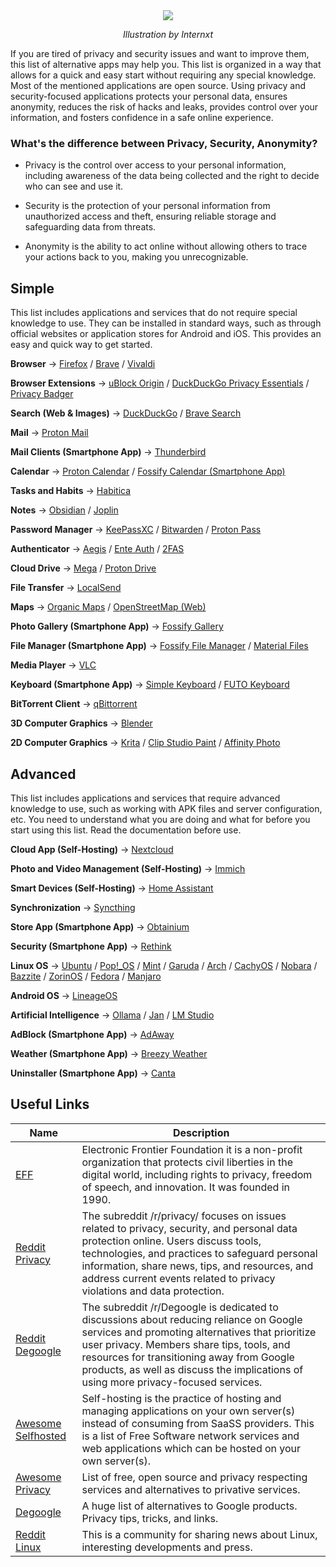 <div align="center">

<img src="https://blog.internxt.com/content/images/size/w2000/2024/11/which_files_do_you_need-_to_encrypt.png"/>

*Illustration by Internxt*

</div>

If you are tired of privacy and security issues and want to improve them, this list of alternative apps may help you. This list is organized in a way that allows for a quick and easy start without requiring any special knowledge. Most of the mentioned applications are open source. Using privacy and security-focused applications protects your personal data, ensures anonymity, reduces the risk of hacks and leaks, provides control over your information, and fosters confidence in a safe online experience.

### What's the difference between Privacy, Security, Anonymity?

- Privacy is the control over access to your personal information, including awareness of the data being collected and the right to decide who can see and use it.

- Security is the protection of your personal information from unauthorized access and theft, ensuring reliable storage and safeguarding data from threats.

- Anonymity is the ability to act online without allowing others to trace your actions back to you, making you unrecognizable.

## Simple
This list includes applications and services that do not require special knowledge to use. They can be installed in standard ways, such as through official websites or application stores for Android and iOS. This provides an easy and quick way to get started.

**Browser** -> [Firefox](https://www.mozilla.org/en-US/firefox/new/) / [Brave](https://brave.com) / [Vivaldi](https://vivaldi.com)

**Browser Extensions** -> [uBlock Origin](https://github.com/gorhill/uBlock) / [DuckDuckGo Privacy Essentials](https://github.com/duckduckgo/duckduckgo-privacy-extension) / [Privacy Badger](https://github.com/EFForg/privacybadger)

**Search (Web & Images)** -> [DuckDuckGo](https://duckduckgo.com) / [Brave Search](https://search.brave.com)

**Mail** -> [Proton Mail](https://proton.me/mail)

**Mail Clients (Smartphone App)** -> [Thunderbird](https://github.com/thunderbird/thunderbird-android)

**Calendar** -> [Proton Calendar](https://proton.me/calendar) / [Fossify Calendar (Smartphone App)](https://github.com/FossifyOrg/Calendar)

**Tasks and Habits** -> [Habitica](https://habitica.com)

**Notes** -> [Obsidian](https://obsidian.md) / [Joplin ](https://github.com/laurent22/joplin)

**Password Manager** -> [KeePassXC](https://github.com/keepassxreboot/keepassxc) / [Bitwarden](https://bitwarden.com) / [Proton Pass](https://proton.me/pass) 

**Authenticator** -> [Aegis](https://github.com/beemdevelopment/Aegis) / [Ente Auth](https://github.com/ente-io/ente) / [2FAS](https://2fas.com)

**Cloud Drive** -> [Mega](https://mega.io) / [Proton Drive](https://proton.me/drive)

**File Transfer** -> [LocalSend](https://github.com/localsend/localsend)

**Maps** -> [Organic Maps](https://github.com/organicmaps/organicmaps) / [OpenStreetMap (Web)](https://www.openstreetmap.org)

**Photo Gallery (Smartphone App)** -> [Fossify Gallery](https://github.com/FossifyOrg/Gallery)

**File Manager (Smartphone App)** -> [Fossify File Manager](https://github.com/FossifyOrg/File-Manager) / [Material Files](https://github.com/zhanghai/MaterialFiles)

**Media Player** -> [VLC](https://github.com/videolan/vlc) 

**Keyboard (Smartphone App)** -> [Simple Keyboard](https://github.com/rkkr/simple-keyboard) / [FUTO Keyboard](https://github.com/futo-org/android-keyboard) 

**BitTorrent Client** -> [qBittorrent](https://github.com/qbittorrent/qBittorrent)

 **3D Computer Graphics** -> [Blender](https://en.wikipedia.org/wiki/Blender_(software))

 **2D Computer Graphics** -> [Krita](https://github.com/KDE/krita) / [Clip Studio Paint](https://www.clipstudio.net) / [Affinity Photo](https://affinity.serif.com/en-gb/photo/) 


## Advanced
This list includes applications and services that require advanced knowledge to use, such as working with APK files and server configuration, etc. You need to understand what you are doing and what for before you start using this list. Read the documentation before use.

**Cloud App (Self-Hosting)** -> [Nextcloud](https://github.com/nextcloud/server)

**Photo and Video Management (Self-Hosting)** -> [Immich](https://github.com/immich-app/immich)

**Smart Devices (Self-Hosting)** -> [Home Assistant](https://github.com/home-assistant/core)

**Synchronization** -> [Syncthing](https://github.com/syncthing/syncthing)

**Store App (Smartphone App)** -> [Obtainium](https://github.com/ImranR98/Obtainium)

**Security (Smartphone App)** -> [Rethink](https://github.com/celzero/rethink-app)

**Linux OS** -> [Ubuntu](https://en.wikipedia.org/wiki/List_of_Linux_distributions) / [Pop!_OS](https://en.wikipedia.org/wiki/List_of_Linux_distributions) / [Mint](https://en.wikipedia.org/wiki/List_of_Linux_distributions) / [Garuda](https://en.wikipedia.org/wiki/List_of_Linux_distributions) / [Arch](https://en.wikipedia.org/wiki/List_of_Linux_distributions) / [CachyOS](https://en.wikipedia.org/wiki/List_of_Linux_distributions) / [Nobara](https://en.wikipedia.org/wiki/List_of_Linux_distributions) / [Bazzite](https://en.wikipedia.org/wiki/List_of_Linux_distributions) / [ZorinOS](https://en.wikipedia.org/wiki/List_of_Linux_distributions) / [Fedora](https://en.wikipedia.org/wiki/List_of_Linux_distributions)  / [Manjaro](https://en.wikipedia.org/wiki/List_of_Linux_distributions)

**Android OS** -> [LineageOS](https://www.lineageos.org)

**Artificial Intelligence** -> [Ollama](https://github.com/ollama/ollama) / [Jan](https://github.com/menloresearch/jan) / [LM Studio](https://lmstudio.ai)

**AdBlock (Smartphone App)** -> [AdAway](https://github.com/AdAway/AdAway) 

**Weather (Smartphone App)** -> [Breezy Weather](https://github.com/breezy-weather/breezy-weather) 

**Uninstaller (Smartphone App)** -> [Canta](https://github.com/samolego/Canta) 


## Useful Links
| Name | Description |
| ---- | ----------- |
| [EFF](https://www.eff.org) | Electronic Frontier Foundation it is a non-profit organization that protects civil liberties in the digital world, including rights to privacy, freedom of speech, and innovation. It was founded in 1990. |
| [Reddit Privacy](https://www.reddit.com/r/privacy/) | The subreddit /r/privacy/ focuses on issues related to privacy, security, and personal data protection online. Users discuss tools, technologies, and practices to safeguard personal information, share news, tips, and resources, and address current events related to privacy violations and data protection. |
| [Reddit Degoogle](https://www.reddit.com/r/degoogle/) | The subreddit /r/Degoogle is dedicated to discussions about reducing reliance on Google services and promoting alternatives that prioritize user privacy. Members share tips, tools, and resources for transitioning away from Google products, as well as discuss the implications of using more privacy-focused services. |
| [Awesome Selfhosted](https://github.com/awesome-selfhosted/awesome-selfhosted) | Self-hosting is the practice of hosting and managing applications on your own server(s) instead of consuming from SaaSS providers. This is a list of Free Software network services and web applications which can be hosted on your own server(s). |
| [Awesome Privacy](https://github.com/pluja/awesome-privacy) | List of free, open source and privacy respecting services and alternatives to privative services. |
| [Degoogle](https://github.com/tycrek/degoogle) | A huge list of alternatives to Google products. Privacy tips, tricks, and links. |
| [Reddit Linux](https://www.reddit.com/r/linux/) | This is a community for sharing news about Linux, interesting developments and press. |
